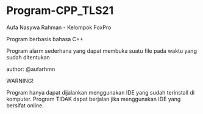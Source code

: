 # Program-CPP_TLS21

Aufa Nasywa Rahman - Kelompok FoxPro

Program berbasis bahasa C++ 

Program alarm sederhana yang dapat membuka suatu file pada waktu yang sudah ditentukan 

author: @aufarhmn


WARNING!

Program hanya dapat dijalankan menggunakan IDE yang sudah terinstall di komputer. 
Program TIDAK dapat berjalan jika menggunakan IDE yang bersifat online.

